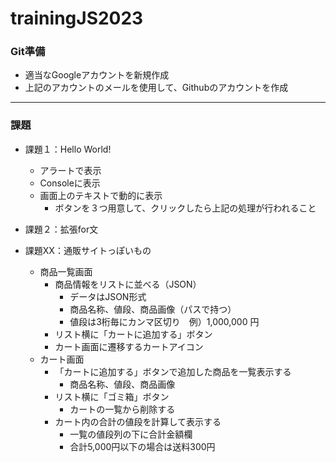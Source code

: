 # trainingJS2023

### Git準備
* 適当なGoogleアカウントを新規作成
* 上記のアカウントのメールを使用して、Githubのアカウントを作成

---
### 課題
* 課題１：Hello World!
    * アラートで表示
    * Consoleに表示
    * 画面上のテキストで動的に表示
        * ボタンを３つ用意して、クリックしたら上記の処理が行われること

* 課題２：拡張for文

* 課題XX：通販サイトっぽいもの
    * 商品一覧画面
        * 商品情報をリストに並べる（JSON）
            * データはJSON形式
            * 商品名称、値段、商品画像（パスで持つ）
            * 値段は3桁毎にカンマ区切り　例）1,000,000 円
        * リスト横に「カートに追加する」ボタン
        * カート画面に遷移するカートアイコン
    * カート画面
        * 「カートに追加する」ボタンで追加した商品を一覧表示する
            * 商品名称、値段、商品画像
        * リスト横に「ゴミ箱」ボタン
            * カートの一覧から削除する
        * カート内の合計の値段を計算して表示する
            * 一覧の値段列の下に合計金額欄
            *  合計5,000円以下の場合は送料300円

